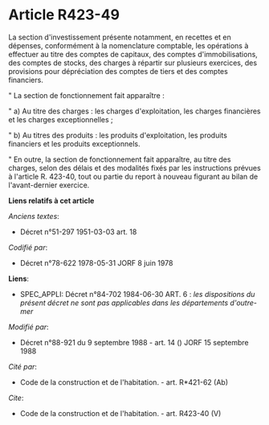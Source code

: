# Article R423-49

La section d'investissement présente notamment, en recettes et en dépenses, conformément à la nomenclature comptable, les
opérations à effectuer au titre des comptes de capitaux, des comptes d'immobilisations, des comptes de stocks, des charges à
répartir sur plusieurs exercices, des provisions pour dépréciation des comptes de tiers et des comptes financiers.

" La section de fonctionnement fait apparaître :

" a) Au titre des charges : les charges d'exploitation, les charges financières et les charges exceptionnelles ;

" b) Au titres des produits : les produits d'exploitation, les produits financiers et les produits exceptionnels.

" En outre, la section de fonctionnement fait apparaître, au titre des charges, selon des délais et des modalités fixés par
les instructions prévues à l'article R. 423-40, tout ou partie du report à nouveau figurant au bilan de l'avant-dernier
exercice.

**Liens relatifs à cet article**

_Anciens textes_:

  - Décret n°51-297 1951-03-03 art. 18

_Codifié par_:

  - Décret n°78-622 1978-05-31 JORF 8 juin 1978

**Liens**:

  - SPEC_APPLI: Décret n°84-702 1984-06-30 ART. 6 : *les dispositions du présent décret ne sont pas applicables dans les départements d'outre-mer*

_Modifié par_:

  - Décret n°88-921 du 9 septembre 1988 - art. 14 () JORF 15 septembre 1988

_Cité par_:

  - Code de la construction et de l'habitation. - art. R*421-62 (Ab)

_Cite_:

  - Code de la construction et de l'habitation. - art. R423-40 (V)
